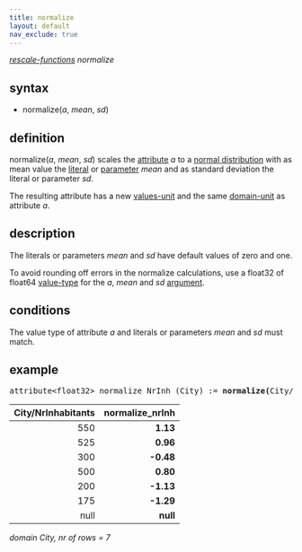 ```yaml
---
title: normalize
layout: default
nav_exclude: true
---
```

*[rescale-functions](rescale-functions) normalize*

## syntax

- normalize(*a*, *mean*, *sd*)

## definition

normalize(*a*, *mean*, *sd*) scales the [attribute](attribute) *a* to a [normal distribution](https://en.wikipedia.org/wiki/Normal_distribution) with as mean value the [literal](https://en.wikipedia.org/wiki/Literal_(computer_programming)) or [parameter](parameter) *mean* and as standard deviation the literal or parameter *sd*.

The resulting attribute has a new [values-unit](values-unit) and the same [domain-unit](domain-unit) as attribute *a*.

## description

The literals or parameters *mean* and *sd* have default values of zero and one.

To avoid rounding off errors in the normalize calculations, use a float32 of float64 [value-type](value-type) for the *a*, *mean* and *sd* [argument](argument).

## conditions

The value type of attribute *a* and literals or parameters *mean* and *sd* must match.

## example

<pre>
attribute&lt;float32&gt; normalize_NrInh (City) := <B>normalize(</B>City/NrInhabitants, 0f, 1f<B>)</B>;
</pre>

| City/NrInhabitants | **normalize_nrInh** |
|-------------------:|--------------------:|
| 550                |           **1.13**  |
| 525                |           **0.96**  |
| 300                |           **-0.48** |
| 500                |           **0.80**  |
| 200                |           **-1.13** |
| 175                |           **-1.29** |
| null               |           **null**  |

*domain City, nr of rows = 7*